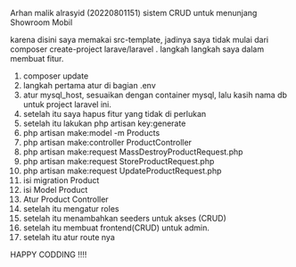 Arhan malik alrasyid (20220801151) 
sistem CRUD untuk menunjang Showroom Mobil 

karena disini saya memakai src-template, jadinya saya tidak mulai dari composer create-project larave/laravel .
langkah langkah saya dalam membuat fitur. 
1. composer update
1. langkah pertama atur di bagian .env
2. atur mysql_host, sesuaikan dengan container mysql, lalu kasih nama db untuk project laravel ini.
3. setelah itu saya hapus fitur yang tidak di perlukan
5. setelah itu lakukan php artisan key:generate
6. php artisan make:model -m Products
7. php artisan make:controller ProductController
8. php artisan make:request MassDestroyProductRequest.php
9. php artisan make:request StoreProductRequest.php
10. php artisan make:request UpdateProductRequest.php
11. isi migration Product
12. isi Model Product
13. Atur Product Controller
14. setelah itu mengatur roles
15. setelah itu menambahkan seeders untuk akses (CRUD)
16. setelah itu membuat frontend(CRUD) untuk admin.
17. setelah itu atur route nya

HAPPY CODDING !!!!
